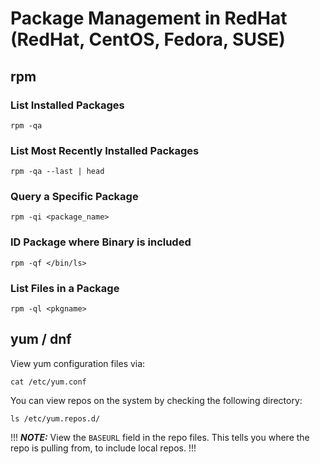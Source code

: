 # Package Management in RedHat (RedHat, CentOS, Fedora, SUSE)

## rpm

### List Installed Packages

```
rpm -qa
```

### List Most Recently Installed Packages

```
rpm -qa --last | head
```

### Query a Specific Package

```
rpm -qi <package_name>
```

### ID Package where Binary is included

```
rpm -qf </bin/ls>
```

### List Files in a Package

```
rpm -ql <pkgname>
```

## yum / dnf

View yum configuration files via:

```
cat /etc/yum.conf
```

You can view repos on the system by checking the following directory:

```
ls /etc/yum.repos.d/
```

!!!
***NOTE:*** View the `BASEURL` field in the repo files. This tells you where the repo is pulling from, to include local repos. 
!!!